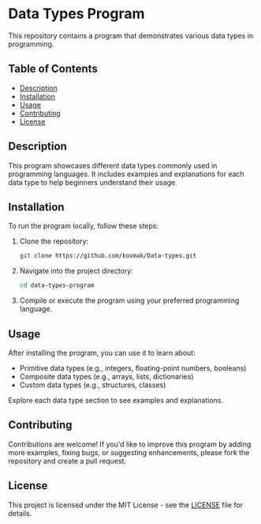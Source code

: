 # Data Types Program

This repository contains a program that demonstrates various data types in programming.

## Table of Contents

- [Description](#description)
- [Installation](#installation)
- [Usage](#usage)
- [Contributing](#contributing)
- [License](#license)

## Description

This program showcases different data types commonly used in programming languages. It includes examples and explanations for each data type to help beginners understand their usage.

## Installation

To run the program locally, follow these steps:

1. Clone the repository:
   ```bash
   git clone https://github.com/kovmak/Data-types.git
   ```

2. Navigate into the project directory:
   ```bash
   cd data-types-program
   ```

3. Compile or execute the program using your preferred programming language.

## Usage

After installing the program, you can use it to learn about:

- Primitive data types (e.g., integers, floating-point numbers, booleans)
- Composite data types (e.g., arrays, lists, dictionaries)
- Custom data types (e.g., structures, classes)

Explore each data type section to see examples and explanations.

## Contributing

Contributions are welcome! If you'd like to improve this program by adding more examples, fixing bugs, or suggesting enhancements, please fork the repository and create a pull request. 

## License

This project is licensed under the MIT License - see the [LICENSE](LICENSE) file for details.
